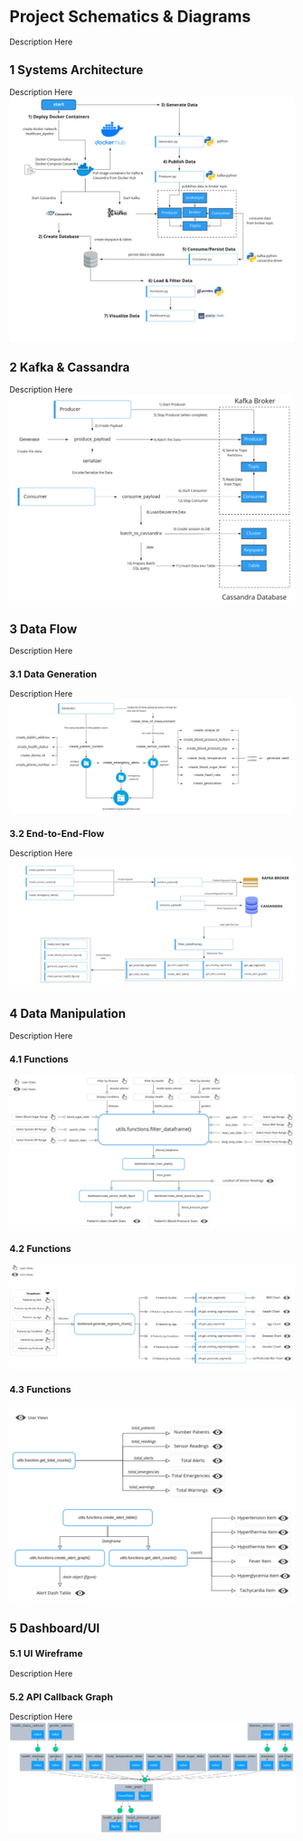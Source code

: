 # Project Schematics & Diagrams 
Description Here

## 1 Systems Architecture
Description Here
![alt text](https://raw.githubusercontent.com/JoseliaReis/Realtime_HealthCare_Analytics/master/diagrams/system_architecture.jpg "Systems Architecture for Project")

## 2 Kafka & Cassandra
Description Here
![alt text](https://raw.githubusercontent.com/JoseliaReis/Realtime_HealthCare_Analytics/master/diagrams/kafka_cassandra.jpg "Systems Architecture for Project")


## 3 Data Flow
Description Here

### 3.1 Data Generation
Description Here
![alt text](https://raw.githubusercontent.com/JoseliaReis/Realtime_HealthCare_Analytics/master/diagrams/data_generation.jpg "How Data is generated in project")

### 3.2 End-to-End-Flow
Description Here
![alt text](https://raw.githubusercontent.com/JoseliaReis/Realtime_HealthCare_Analytics/master/diagrams/data_flow.jpg "How Data is generated in project")

## 4 Data Manipulation
Description Here

### 4.1 Functions 
![alt text](https://raw.githubusercontent.com/JoseliaReis/Realtime_HealthCare_Analytics/master/diagrams/data_functions1.jpg "How Data is generated in project")

### 4.2 Functions 
![alt text](https://raw.githubusercontent.com/JoseliaReis/Realtime_HealthCare_Analytics/master/diagrams/data_functions2.jpg "How Data is generated in project")

### 4.3 Functions 
![alt text](https://raw.githubusercontent.com/JoseliaReis/Realtime_HealthCare_Analytics/master/diagrams/data_functions3.jpg "How Data is generated in project")

## 5 Dashboard/UI

### 5.1 UI Wireframe
Description Here

### 5.2 API Callback Graph
Description Here
![alt text](https://raw.githubusercontent.com/JoseliaReis/Realtime_HealthCare_Analytics/master/diagrams/API_call_graph.png "How Data is generated in project")
